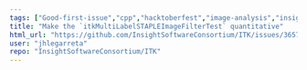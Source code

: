 ```yaml
---
tags: ["Good-first-issue","cpp","hacktoberfest","image-analysis","insight-toolkit","itk","medical-imaging","numfocus","open-science","open-source","python","reproducible-research","scientific-computing","typeTesting"]
title: "Make the `itkMultiLabelSTAPLEImageFilterTest` quantitative"
html_url: "https://github.com/InsightSoftwareConsortium/ITK/issues/3657"
user: "jhlegarreta"
repo: "InsightSoftwareConsortium/ITK"
---
```


